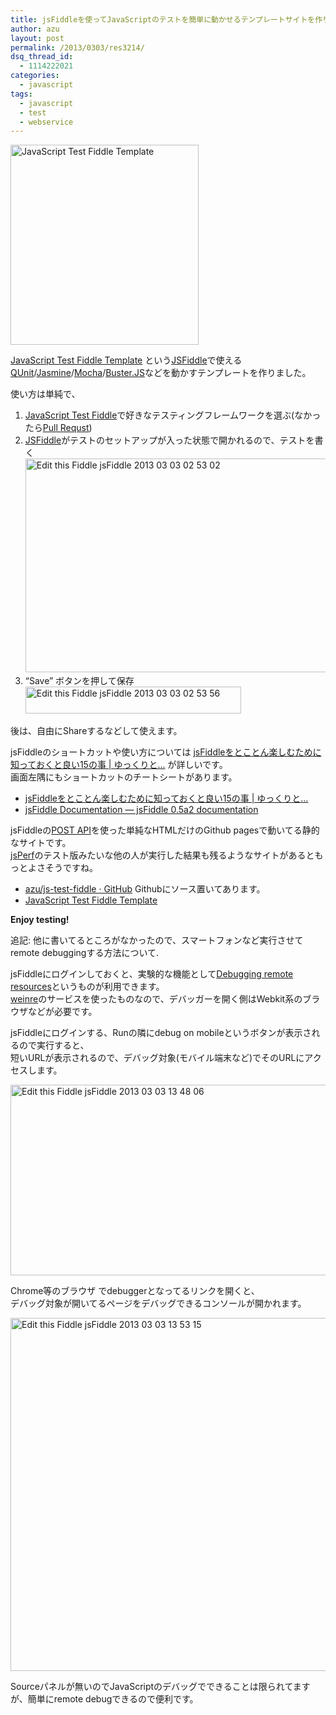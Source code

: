 ```yaml
---
title: jsFiddleを使ってJavaScriptのテストを簡単に動かせるテンプレートサイトを作りました
author: azu
layout: post
permalink: /2013/0303/res3214/
dsq_thread_id:
  - 1114222021
categories:
  - javascript
tags:
  - javascript
  - test
  - webservice
---
```

[<img title="JavaScript Test Fiddle Template.png" alt="JavaScript Test Fiddle Template" src="http://wordpress.local/wp-content/uploads/2013/03/Buster-StaticJavaScript-Test-Fiddle-Template.png" width="301" height="320" border="0" />][1]

[JavaScript Test Fiddle Template][1] という[JSFiddle][2]で使える[QUnit][3]/[Jasmine][4]/[Mocha][5]/[Buster.JS][6]などを動かすテンプレートを作りました。

使い方は単純で、

1.  [JavaScript Test Fiddle][1]で好きなテスティングフレームワークを選ぶ(なかったら[Pull Requst][7])
2.  [JSFiddle][2]がテストのセットアップが入った状態で開かれるので、テストを書く  
    <img title="Edit this Fiddle - jsFiddle 2013-03-03 02-53-02.jpg" alt="Edit this Fiddle  jsFiddle 2013 03 03 02 53 02" src="http://wordpress.local/wp-content/uploads/2013/03/Buster-StaticEdit-this-Fiddle-jsFiddle-2013-03-03-02-53-02.jpg" width="600" height="342" border="0" />
3.  &#8220;Save&#8221; ボタンを押して保存  
    <img title="Edit this Fiddle - jsFiddle 2013-03-03 02-53-56.jpg" alt="Edit this Fiddle  jsFiddle 2013 03 03 02 53 56" src="http://wordpress.local/wp-content/uploads/2013/03/Buster-StaticEdit-this-Fiddle-jsFiddle-2013-03-03-02-53-56.jpg" width="345" height="43" border="0" />

後は、自由にShareするなどして使えます。

jsFiddleのショートカットや使い方については [jsFiddleをとことん楽しむために知っておくと良い15の事 | ゆっくりと…][8] が詳しいです。  
画面左隅にもショートカットのチートシートがあります。

*   [jsFiddleをとことん楽しむために知っておくと良い15の事 | ゆっくりと…][8]
*   [jsFiddle Documentation — jsFiddle 0.5a2 documentation][9]

jsFiddleの[POST API][10]を使った単純なHTMLだけのGithub pagesで動いてる静的なサイトです。  
[jsPerf][11]のテスト版みたいな他の人が実行した結果も残るようなサイトがあるともっとよさそうですね。

*   [azu/js-test-fiddle · GitHub][12] Githubにソース置いてあります。
*   [JavaScript Test Fiddle Template][1]

**Enjoy testing!**

追記: 他に書いてるところがなかったので、スマートフォンなど実行させてremote debuggingする方法について.

jsFiddleにログインしておくと、実験的な機能として[Debugging remote resources][13]というものが利用できます。  
<a class="reference external" href="http://pmuellr.github.com/weinre/">weinre</a>のサービスを使ったものなので、デバッガーを開く側はWebkit系のブラウザなどが必要です。

jsFiddleにログインする、Runの隣にdebug on mobileというボタンが表示されるので実行すると、  
短いURLが表示されるので、デバッグ対象(モバイル端末など)でそのURLにアクセスします。

<img title="Edit this Fiddle - jsFiddle 2013-03-03 13-48-06.jpg" alt="Edit this Fiddle  jsFiddle 2013 03 03 13 48 06" src="http://wordpress.local/wp-content/uploads/2013/03/Buster-StaticEdit-this-Fiddle-jsFiddle-2013-03-03-13-48-06.jpg" width="700" height="305" />

Chrome等のブラウザ でdebuggerとなってるリンクを開くと、  
デバッグ対象が開いてるページをデバッグできるコンソールが開かれます。

<img title="Edit this Fiddle - jsFiddle 2013-03-03 13-53-15.jpg" alt="Edit this Fiddle  jsFiddle 2013 03 03 13 53 15" src="http://wordpress.local/wp-content/uploads/2013/03/Buster-StaticEdit-this-Fiddle-jsFiddle-2013-03-03-13-53-15.jpg" width="585" height="565" border="0" />

Sourceパネルが無いのでJavaScriptのデバッグでできることは限られてますが、簡単にremote debugできるので便利です。

 [1]: http://azu.github.com/js-test-fiddle/
 [2]: http://jsfiddle.net/ "jsFiddle"
 [3]: http://qunitjs.com/
 [4]: http://pivotal.github.com/jasmine/
 [5]: http://visionmedia.github.com/mocha/
 [6]: http://busterjs.org/
 [7]: https://github.com/azu/js-test-fiddle/pulls
 [8]: http://tokkono.cute.coocan.jp/blog/slow/index.php/xhtmlcss/fun-with-jsfiddle/
 [9]: http://doc.jsfiddle.net/index.html
 [10]: http://doc.jsfiddle.net/api/post.html "POST"
 [11]: http://jsperf.com/
 [12]: https://github.com/azu/js-test-fiddle
 [13]: http://doc.jsfiddle.net/use/remote_debugging.html